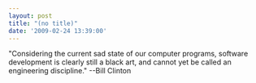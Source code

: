```yaml
---
layout: post
title: "(no title)"
date: '2009-02-24 13:39:00'
---
```


"Considering the current sad state of our computer programs, software development is clearly still a black art, and cannot yet be called an engineering discipline." --Bill Clinton